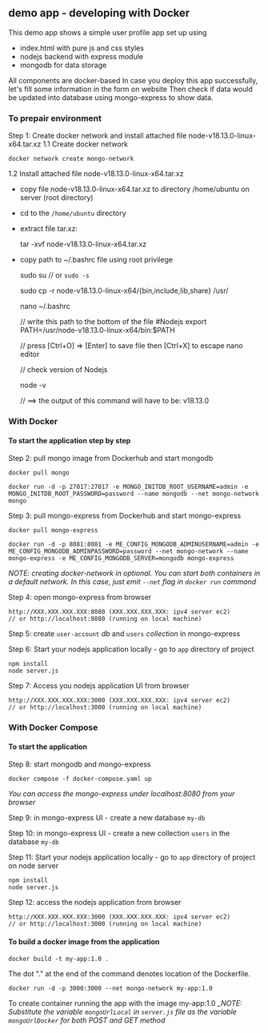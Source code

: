 ## demo app - developing with Docker

This demo app shows a simple user profile app set up using 
- index.html with pure js and css styles
- nodejs backend with express module
- mongodb for data storage

All components are docker-based
In case you deploy this app successfully, let's fill some information in the form on website
Then check if data would be updated into database using mongo-express to show data.

### To prepair environment

Step 1: Create docker network and install attached file node-v18.13.0-linux-x64.tar.xz
1.1 Create docker network

    docker network create mongo-network

1.2 Install attached file node-v18.13.0-linux-x64.tar.xz
- copy file node-v18.13.0-linux-x64.tar.xz to directory /home/ubuntu on server (root directory)
- cd to the `/home/ubuntu` directory
- extract file tar.xz:

    tar -xvf node-v18.13.0-linux-x64.tar.xz

- copy path to ~/.bashrc file using root privilege

    sudo su // or `sudo -s`

    sudo cp -r node-v18.13.0-linux-x64/{bin,include,lib,share} /usr/

    nano ~/.bashrc

    // write this path to the bottom of the file
    #Nodejs
    export PATH=/usr/node-v18.13.0-linux-x64/bin:$PATH
    
    // press [Ctrl+O] => [Enter] to save file then [Ctrl+X] to escape nano editor

    // check version of Nodejs

    node -v

    // ==> the output of this command will have to be: v18.13.0

### With Docker
#### To start the application step by step

Step 2: pull mongo image from Dockerhub and start mongodb

    docker pull mongo

    docker run -d -p 27017:27017 -e MONGO_INITDB_ROOT_USERNAME=admin -e MONGO_INITDB_ROOT_PASSWORD=password --name mongodb --net mongo-network mongo    

Step 3: pull mongo-express from Dockerhub and start mongo-express

    docker pull mongo-express
    
    docker run -d -p 8081:8081 -e ME_CONFIG_MONGODB_ADMINUSERNAME=admin -e ME_CONFIG_MONGODB_ADMINPASSWORD=password --net mongo-network --name mongo-express -e ME_CONFIG_MONGODB_SERVER=mongodb mongo-express   

_NOTE: creating docker-network in optional. You can start both containers in a default network. In this case, just emit `--net` flag in `docker run` command_

Step 4: open mongo-express from browser

    http://XXX.XXX.XXX.XXX:8080 (XXX.XXX.XXX.XXX: ipv4 server ec2)
    // or http://localhost:8080 (running on local machine)

Step 5: create `user-account` _db_ and `users` _collection_ in mongo-express

Step 6: Start your nodejs application locally - go to `app` directory of project 

    npm install 
    node server.js
    
Step 7: Access you nodejs application UI from browser

    http://XXX.XXX.XXX.XXX:3000 (XXX.XXX.XXX.XXX: ipv4 server ec2)
    // or http://localhost:3000 (running on local machine)

### With Docker Compose
#### To start the application

Step 8: start mongodb and mongo-express

    docker compose -f docker-compose.yaml up
    
_You can access the mongo-express under localhost:8080 from your browser_
    
Step 9: in mongo-express UI - create a new database `my-db`

Step 10: in mongo-express UI - create a new collection `users` in the database `my-db`       
    
Step 11: Start your nodejs application locally - go to `app` directory of project on node server 

    npm install
    node server.js
    
Step 12: access the nodejs application from browser 

    http://XXX.XXX.XXX.XXX:3000 (XXX.XXX.XXX.XXX: ipv4 server ec2)
    // or http://localhost:3000 (running on local machine)

#### To build a docker image from the application

    docker build -t my-app:1.0 .       
    
The dot "." at the end of the command denotes location of the Dockerfile.

    docker run -d -p 3000:3000 --net mongo-network my-app:1.0

To create container running the app with the image my-app:1.0
*_NOTE: Substitute the variable `mongoUrlLocal` in `server.js` file as the variable `mongoUrlDocker` for both POST and GET method*
